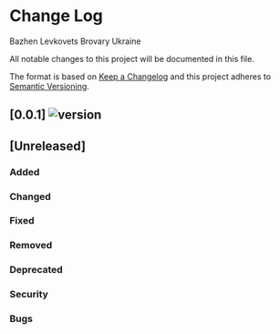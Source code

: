# Change Log
Bazhen Levkovets
Brovary
Ukraine

All notable changes to this project will be documented in this file.

The format is based on [Keep a Changelog](http://keepachangelog.com/) 
and this project adheres to [Semantic Versioning](http://semver.org/).


## [0.0.1] ![version](https://img.shields.io/badge/version-0.0.1-blue.svg)
## [Unreleased]
### Added
### Changed
### Fixed
### Removed
### Deprecated
### Security
### Bugs

